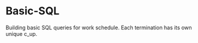 # Basic-SQL
Building basic SQL queries for work schedule.
Each termination has its own unique c_up.
